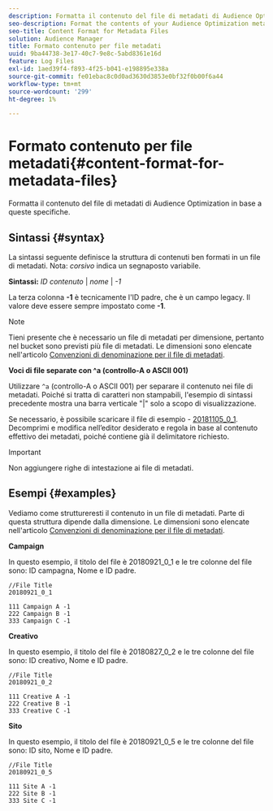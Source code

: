 ```yaml
---
description: Formatta il contenuto del file di metadati di Audience Optimization in base a queste specifiche.
seo-description: Format the contents of your Audience Optimization metadata file according to these specifications.
seo-title: Content Format for Metadata Files
solution: Audience Manager
title: Formato contenuto per file metadati
uuid: 9ba44738-3e17-40c7-9e8c-5abd8361e16d
feature: Log Files
exl-id: 1aed39f4-f893-4f25-b041-e198895e338a
source-git-commit: fe01ebac8c0d0ad3630d3853e0bf32f0b00f6a44
workflow-type: tm+mt
source-wordcount: '299'
ht-degree: 1%

---
```


# Formato contenuto per file metadati{#content-format-for-metadata-files}

Formatta il contenuto del file di metadati di Audience Optimization in base a queste specifiche.

## Sintassi {#syntax}

La sintassi seguente definisce la struttura di contenuti ben formati in un file di metadati. Nota: *corsivo* indica un segnaposto variabile.

**Sintassi:** *ID contenuto* | *nome* | *-1*

<!--In the contents syntax, you'll notice a parent ID variable. Don't confuse it with the parent ID used in the [metadata file name](../../../reporting/audience-optimization-reports/metadata-files-intro/metadata-file-names.md). These 2 variables seem similar, but they represent different things. In the file name, the parent ID corresponds to a category like "campaign" (ID 1), "placement" (ID 3), or "tactic" (ID 9), etc. In the file body:-->

La terza colonna **-1** è tecnicamente l&#39;ID padre, che è un campo legacy. Il valore deve essere sempre impostato come **-1**.

>[!NOTE]
>
>Tieni presente che è necessario un file di metadati per dimensione, pertanto nel bucket sono previsti più file di metadati. Le dimensioni sono elencate nell&#39;articolo [Convenzioni di denominazione per il file di metadati](../../../reporting/audience-optimization-reports/metadata-files-intro/metadata-file-names.md#child-dimension).

**Voci di file separate con ^a (controllo-A o ASCII 001)**

Utilizzare `^a` (controllo-A o ASCII 001) per separare il contenuto nei file di metadati. Poiché si tratta di caratteri non stampabili, l&#39;esempio di sintassi precedente mostra una barra verticale &quot;|&quot; solo a scopo di visualizzazione.

Se necessario, è possibile scaricare il file di esempio - [20181105_0_1](assets/20181105_0_1.zip). Decomprimi e modifica nell’editor desiderato e regola in base al contenuto effettivo dei metadati, poiché contiene già il delimitatore richiesto.

>[!IMPORTANT]
>
>Non aggiungere righe di intestazione ai file di metadati.

## Esempi {#examples}

Vediamo come struttureresti il contenuto in un file di metadati. Parte di questa struttura dipende dalla dimensione. Le dimensioni sono elencate nell&#39;articolo [Convenzioni di denominazione per il file di metadati](../../../reporting/audience-optimization-reports/metadata-files-intro/metadata-file-names.md#child-dimension).

**Campaign**

In questo esempio, il titolo del file è 20180921_0_1 e le tre colonne del file sono: ID campagna, Nome e ID padre.

<!--Let's say you want to populate the creative drop down menu with creative names from a particular campaign. In this case, your metadata file name would include ID 1 (campaign) and ID 2 (creative). Following the content syntax, your metadata file would contain the creative ID, creative name, and actual campaign ID.-->

```
//File Title
20180921_0_1

111 Campaign A -1
222 Campaign B -1
333 Campaign C -1
```

**Creativo**

In questo esempio, il titolo del file è 20180827_0_2 e le tre colonne del file sono: ID creativo, Nome e ID padre.

```
//File Title
20180921_0_2

111 Creative A -1
222 Creative B -1
333 Creative C -1
```

**Sito**

In questo esempio, il titolo del file è 20180921_0_5 e le tre colonne del file sono: ID sito, Nome e ID padre.

```
//File Title
20180921_0_5

111 Site A -1
222 Site B -1
333 Site C -1
```
